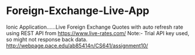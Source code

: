 # Foreign-Exchange-Live-App
Ionic Application......Live Foreign Exchange Quotes with auto refresh rate using REST API from https://www.live-rates.com/
Note:- Trial API key used, so might not response back data.
http://webpage.pace.edu/ab85414n/CS641/assignment10/
